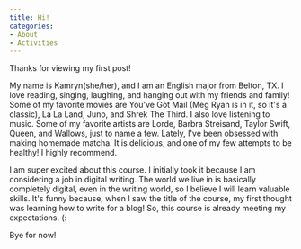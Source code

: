 ```yaml
---
title: Hi!
categories:
- About
- Activities
---
```


Thanks for viewing my first post!

My name is Kamryn(she/her), and I am an English major from Belton, TX. I love reading, singing, laughing, and hanging out with my friends and family! Some of my favorite movies are You've Got Mail (Meg Ryan is in it, so it's a classic), La La Land, Juno, and Shrek The Third. I also love listening to music. Some of my favorite artists are Lorde, Barbra Streisand, Taylor Swift, Queen, and Wallows, just to name a few.
Lately, I've been obsessed with making homemade matcha. It is delicious, and one of my few attempts to be healthy! I highly recommend. 

I am super excited about this course. I initially took it because I am considering a job in digital writing. The world we live in is basically completely digital, even in the writing world, so I believe I will learn valuable skills. It's funny because, when I saw the title of the course, my first thought was learning how to write for a blog! So, this course is already meeting my expectations. (: 

Bye for now!
